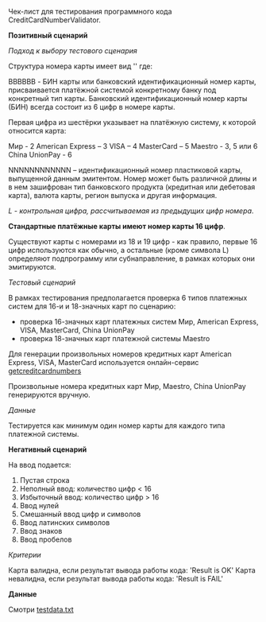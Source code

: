 Чек-лист для тестирования программного кода CreditCardNumberValidator.

**Позитивный сценарий**

*Подход к выбору тестового сценария*

Структура номера карты имеет вид '<BBBBBBNNNNNNNNNNNNL>' где:

BBBBBB - БИН карты или банковский идентификационный номер карты, присваивается платёжной системой конкретному банку под конкретный тип карты. Банковский идентификационный номер карты (БИН) всегда состоит из 6 цифр в номере карты. 

Первая цифра из шестёрки указывает на платёжную систему, к которой относится карта: 

Мир - 2 
American Express – 3
VISA – 4
MasterCard – 5 
Maestro - 3, 5 или 6
China UnionPay - 6


NNNNNNNNNNNN – идентификационный номер пластиковой карты, выпущенной данным эмитентом. Номер может быть различной длины и в нем зашифрован тип банковского продукта (кредитная или дебетовая карта), валюта карты, регион выпуска и другая информация. 

*L - контрольная цифра, рассчитываемая из предыдущих цифр номера*.

**Стандартные платёжные карты имеют номер карты 16 цифр**.

Существуют карты с номерами из 18 и 19 цифр - как правило, первые 16 цифр используются как обычно, а остальные (кроме символа L) определяют подпрограмму или субнаправление, в рамках которых они эмитируются. 

*Тестовый сценарий*

В рамках тестирования предполагается проверка 6 типов платежных систем для 16-и и 18-значных карт по сценарию:

- проверка 16-значных карт платежных систем Мир, American Express, VISA, MasterCard, China UnionPay
- проверка 18-значных карт платежной системы Maestro

Для генерации произвольных номеров кредитных карт American Express, VISA, MasterCard используется онлайн-сервис [getcreditcardnumbers](https://www.getcreditcardnumbers.com)

Произвольные номера кредитных карт Мир, Maestro, China UnionPay генерируются вручную.

*Данные*

Тестируется как минимум один номер карты для каждого типа платежной системы.

**Негативный сценарий**

На ввод подается:

1. Пустая строка
2. Неполный ввод: количество цифр < 16
3. Избыточный ввод: количество цифр > 16
4. Ввод нулей
5. Смешанный ввод цифр и символов
6. Ввод латинских символов
7. Ввод знаков
8. Ввод пробелов

*Критерии*

Карта валидна, если результат вывода работы кода: 'Result is OK'
Карта невалидна, если результат вывода работы кода: 'Result is FAIL'

**Данные**

Смотри [testdata.txt](testdata.txt)

